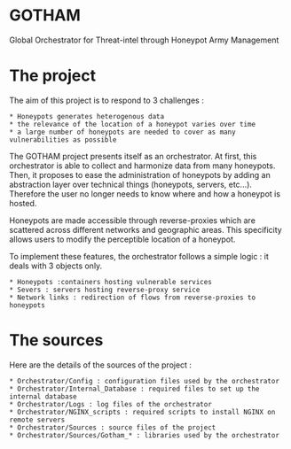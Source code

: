 # GOTHAM
Global Orchestrator for Threat-intel through Honeypot Army Management

# The project

The aim of this project is to respond to 3 challenges : 

    * Honeypots generates heterogenous data
    * the relevance of the location of a honeypot varies over time
    * a large number of honeypots are needed to cover as many vulnerabilities as possible

The GOTHAM project presents itself as an orchestrator. At first, this orchestrator is able to collect and harmonize data from many honeypots. Then, it proposes to ease the administration of honeypots by adding an abstraction layer over technical things (honeypots, servers, etc...). Therefore the user no longer needs to know where and how a honeypot is hosted.

Honeypots are made accessible through reverse-proxies which are scattered across different networks and geographic areas. This specificity allows users to modify the perceptible location of a honeypot.

To implement these features, the orchestrator follows a simple logic : it deals with 3 objects only.

    * Honeypots :containers hosting vulnerable services
    * Severs : servers hosting reverse-proxy service
    * Network links : redirection of flows from reverse-proxies to honeypots

# The sources

Here are the details of the sources of the project :

    * Orchestrator/Config : configuration files used by the orchestrator
    * Orchestrator/Internal_Database : required files to set up the internal database
    * Orchestrator/Logs : log files of the orchestrator
    * Orchestrator/NGINX_scripts : required scripts to install NGINX on remote servers
    * Orchestrator/Sources : source files of the project
    * Orchestrator/Sources/Gotham_* : libraries used by the orchestrator